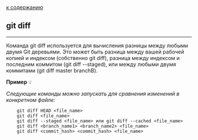 [к содержанию](/readme.md)

## git diff
---
Команда git diff используется для вычисления разницы между любыми двумя Git деревьями. Это может быть разница между вашей рабочей копией и индексом (собственно git diff), разница между индексом и последним коммитом (git diff --staged), или между любыми двумя коммитами (git diff master branchB).

**Пример**	&#128161;

*Следующие команды можно запускать для сравнения изменений в конкретном файле:*

```
    git diff HEAD <file_name>
    git diff <file_name>
    git diff --staged <file_name> или git diff --cached <file_name>
    git diff <branch_name1> <branch_name2> <file_name>
    git diff <commit_hash> <commit_hash> <file_name>
```
